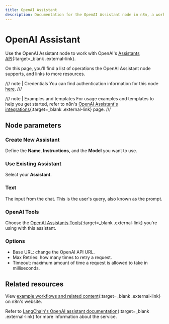 ```yaml
---
title: OpenAI Assistant
description: Documentation for the OpenAI Assistant node in n8n, a workflow automation platform. Includes details of operations and configuration, and links to examples and credentials information.
---
```


# OpenAI Assistant

Use the OpenAI Assistant node to work with OpenAI's [Assistants API](https://platform.openai.com/docs/assistants/overview){:target=_blank .external-link}.

On this page, you'll find a list of operations the OpenAI Assistant node supports, and links to more resources.

///  note  | Credentials
You can find authentication information for this node [here](/integrations/builtin/credentials/openai/).
///

///  note  | Examples and templates
For usage examples and templates to help you get started, refer to n8n's [OpenAI Assistant's integrations](https://n8n.io/integrations/openai-assistant/){:target=_blank .external-link} page.
///	

## Node parameters

### Create New Assistant

Define the **Name**, **Instructions**, and the **Model** you want to use.

### Use Existing Assistant

Select your **Assistant**.

### Text

The input from the chat. This is the user's query, also known as the prompt.

### OpenAI Tools

Choose the [OpenAI Assistants Tools](https://platform.openai.com/docs/assistants/tools){:target=_blank .external-link} you're using with this assistant.

### Options

* Base URL: change the OpenAI API URL.
* Max Retries: how many times to retry a request.
* Timeout: maximum amount of time a request is allowed to take in milliseconds.

## Related resources

View [example workflows and related content](https://n8n.io/integrations/openai-assistant/){:target=_blank .external-link} on n8n's website.

Refer to [LangChain's OpenAI assistant documentation](https://js.langchain.com/docs/modules/agents/agent_types/openai_assistant){:target=_blank .external-link} for more information about the service.
